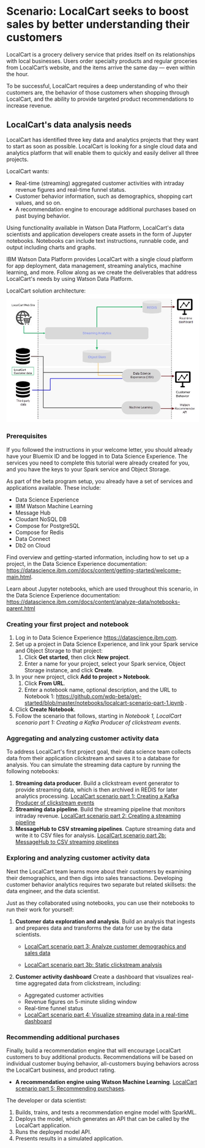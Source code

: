 # Scenario: LocalCart seeks to boost sales by better understanding their customers

LocalCart is a grocery delivery service that prides itself on its relationships with local businesses. Users order specialty products and regular groceries from LocalCart’s website, and the items arrive the same day — even within the hour.  
  
To be successful, LocalCart requires a deep understanding of who their customers are, the behavior of those customers when shopping through LocalCart, and the ability to provide targeted product recommendations to increase revenue. 


## LocalCart's data analysis needs
LocalCart has identified three key data and analytics projects that they want to start as soon as possible. LocalCart is looking for a single cloud data and analytics platform that will enable them to quickly and easily deliver all three projects. 

LocalCart wants:

* Real-time (streaming) aggregated customer activities with intraday revenue figures and real-time funnel status.
* Customer behavior information, such as demographics, shopping cart values, and so on.
* A recommendation engine to encourage additional purchases based on past buying behavior.

Using functionality available in Watson Data Platform, LocalCart's data scientists and application developers create assets in the form of Jupyter notebooks. Notebooks can include text instructions, runnable code, and output including charts and graphs.  

IBM Watson Data Platform provides LocalCart with a single cloud platform for app deployment, data management, streaming analytics, machine learning, and more. Follow along as we create the deliverables that address LocalCart's needs by using Watson Data Platform.

LocalCart solution architecture:
![Diagram of architecture](./images/beta-architecture.jpg "Solution architecture")

### Prerequisites

If you followed the instructions in your welcome letter, you should already have your Bluemix ID and be logged in to Data Science Experience. The services you need to complete this tutorial were already created for you, and you have the keys to your Spark service and Object Storage.

As part of the beta program setup, you already have a set of services and applications available. These include:

* Data Science Experience
* IBM Watson Machine Learning
* Message Hub
* Cloudant NoSQL DB
* Compose for PostgreSQL
* Compose for Redis
* Data Connect
* Db2 on Cloud

Find overview and getting-started information, including how to set up a project, in the Data Science Experience documentation: https://datascience.ibm.com/docs/content/getting-started/welcome-main.html. 

Learn about Jupyter notebooks, which are used throughout this scenario, in the Data Science Experience documentation: https://datascience.ibm.com/docs/content/analyze-data/notebooks-parent.html

### Creating your first project and notebook

1. Log in to Data Science Experience https://datascience.ibm.com.
1. Set up a project in Data Science Experience, and link your Spark service and Object Storage to that project: 
	1. 	Click **Get started**, then click **New project**. 
	1. Enter a name for your project, select your Spark service, Object Storage instance, and click **Create**.
1. In your new project, click **Add to project > Notebook**.
	1. Click **From URL**. 
	1. Enter a notebook name, optional description, and the URL to Notebook 1: https://github.com/wdp-beta/get-started/blob/master/notebooks/localcart-scenario-part-1.ipynb .
1. Click **Create Notebook**.
1. Follow the scenario that follows, starting in *Notebook 1, LocalCart scenario part 1: Creating a Kafka Producer of clickstream events*. 


### Aggregating and analyzing customer activity data

To address LocalCart's first project goal, their data science team collects data from their application clickstream and saves it to a database for analysis. You can simulate the streaming data capture by running the following notebooks:

1. **Streaming data producer**. Build a clickstream event generator to provide streaming data, which is then archived in REDIS for later analytics processing. [LocalCart scenario part 1: Creating a Kafka Producer of clickstream events](https://github.com/wdp-beta/get-started/blob/master/notebooks/localcart-scenario-part-1.ipynb)
1. **Streaming data pipeline**. Build the streaming pipeline that monitors intraday revenue. [LocalCart scenario part 2: Creating a streaming pipeline](https://github.com/wdp-beta/get-started/blob/master/notebooks/localcart-scenario-part-2.ipynb)
1. **MessageHub to CSV streaming pipelines**. Capture streaming data and write it to CSV files for analysis. [LocalCart scenario part 2b: MessageHub to CSV streaming pipelines](https://github.com/wdp-beta/get-started/blob/master/notebooks/localcart-scenario-part-2b.ipynb)

### Exploring and analyzing customer activity data

Next the LocalCart team learns more about their customers by examining their demographics, and then digs into sales transactions. Developing customer behavior analytics requires two separate but related skillsets: the data engineer, and the data scientist.

Just as they collaborated using notebooks, you can use their notebooks to run their work for yourself:

1. **Customer data exploration and analysis**. Build an analysis that ingests and prepares data and transforms the data for use by the data scientists. 

	* [LocalCart scenario part 3: Analyze customer demographics and sales data](https://github.com/wdp-beta/get-started/blob/master/notebooks/localcart-scenario-part-3.ipynb)

	* [LocalCart scenario part 3b: Static clickstream analysis](https://github.com/wdp-beta/get-started/blob/master/notebooks/localcart-scenario-part-3b.ipynb)


2. **Customer activity dashboard** Create a dashboard that visualizes real-time aggregated data from clickstream, including:
	* Aggregated customer activities  
	* Revenue figures on 5-minute sliding window  
	* Real-time funnel status
	* [LocalCart scenario part 4: Visualize streaming data in a real-time dashboard](https://github.com/wdp-beta/get-started/blob/master/notebooks/localcart-scenario-part-4.ipynb)


### Recommending additional purchases

Finally, build a recommendation engine that will encourage LocalCart customers to buy additional products. Recommendations will be based on individual customer buying behavior, all-customers buying behaviors across the LocalCart business, and product rating. 

* **A recommendation engine using Watson Machine Learning**. [LocalCart scenario part 5: Recommending purchases](https://github.com/wdp-beta/get-started/blob/master/notebooks/localcart-scenario-part-5.ipynb).

The developer or data scientist: 

1. Builds, trains, and tests a recommendation engine model with SparkML.
1. Deploys the model, which generates an API that can be called by the LocalCart application.
1. Runs the deployed model API.
1. Presents results in a simulated application.


  






